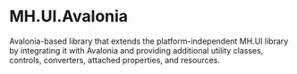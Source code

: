 # MH.UI.Avalonia
Avalonia-based library that extends the platform-independent MH.UI library by integrating it with Avalonia and providing additional utility classes, controls, converters, attached properties, and resources.

